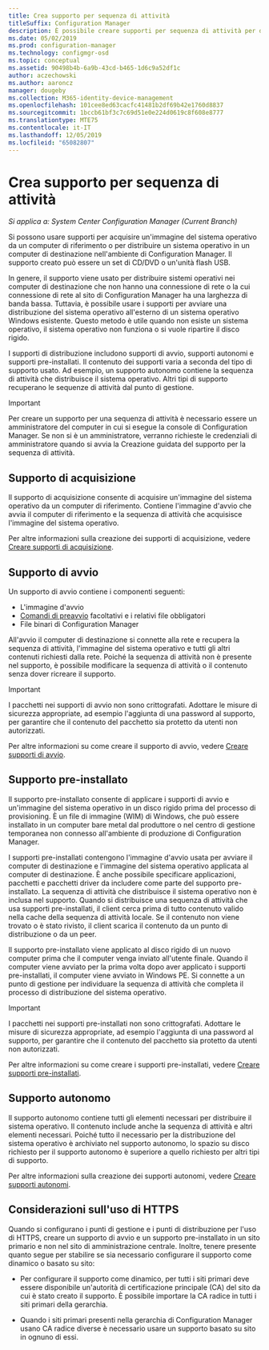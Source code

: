 ```yaml
---
title: Crea supporto per sequenza di attività
titleSuffix: Configuration Manager
description: È possibile creare supporti per sequenza di attività per distribuire un sistema operativo in un computer di destinazione nell'ambiente di Configuration Manager.
ms.date: 05/02/2019
ms.prod: configuration-manager
ms.technology: configmgr-osd
ms.topic: conceptual
ms.assetid: 90498b4b-6a9b-43cd-b465-1d6c9a52df1c
author: aczechowski
ms.author: aaroncz
manager: dougeby
ms.collection: M365-identity-device-management
ms.openlocfilehash: 101cee8ed63cacfc41481b2df69b42e1760d8837
ms.sourcegitcommit: 1bccb61bf3c7c69d51e0e224d0619c8f608e8777
ms.translationtype: MTE75
ms.contentlocale: it-IT
ms.lasthandoff: 12/05/2019
ms.locfileid: "65082807"
---
```

# <a name="create-task-sequence-media"></a>Crea supporto per sequenza di attività

*Si applica a: System Center Configuration Manager (Current Branch)*

Si possono usare supporti per acquisire un'immagine del sistema operativo da un computer di riferimento o per distribuire un sistema operativo in un computer di destinazione nell'ambiente di Configuration Manager. Il supporto creato può essere un set di CD/DVD o un'unità flash USB.  

In genere, il supporto viene usato per distribuire sistemi operativi nei computer di destinazione che non hanno una connessione di rete o la cui connessione di rete al sito di Configuration Manager ha una larghezza di banda bassa. Tuttavia, è possibile usare i supporti per avviare una distribuzione del sistema operativo all'esterno di un sistema operativo Windows esistente. Questo metodo è utile quando non esiste un sistema operativo, il sistema operativo non funziona o si vuole ripartire il disco rigido.  

I supporti di distribuzione includono supporti di avvio, supporti autonomi e supporti pre-installati. Il contenuto dei supporti varia a seconda del tipo di supporto usato. Ad esempio, un supporto autonomo contiene la sequenza di attività che distribuisce il sistema operativo. Altri tipi di supporto recuperano le sequenze di attività dal punto di gestione.  

> [!IMPORTANT]  
> Per creare un supporto per una sequenza di attività è necessario essere un amministratore del computer in cui si esegue la console di Configuration Manager. Se non si è un amministratore, verranno richieste le credenziali di amministratore quando si avvia la Creazione guidata del supporto per la sequenza di attività.  


## <a name="BKMK_PlanCaptureMedia"></a> Supporto di acquisizione

Il supporto di acquisizione consente di acquisire un'immagine del sistema operativo da un computer di riferimento. Contiene l'immagine d'avvio che avvia il computer di riferimento e la sequenza di attività che acquisisce l'immagine del sistema operativo.

Per altre informazioni sulla creazione dei supporti di acquisizione, vedere [Creare supporti di acquisizione](/sccm/osd/deploy-use/create-capture-media).  


## <a name="BKMK_PlanBootableMedia"></a> Supporto di avvio

Un supporto di avvio contiene i componenti seguenti:

- L'immagine d'avvio
- [Comandi di preavvio](/sccm/osd/understand/prestart-commands-for-task-sequence-media) facoltativi e i relativi file obbligatori
- File binari di Configuration Manager

All'avvio il computer di destinazione si connette alla rete e recupera la sequenza di attività, l'immagine del sistema operativo e tutti gli altri contenuti richiesti dalla rete. Poiché la sequenza di attività non è presente nel supporto, è possibile modificare la sequenza di attività o il contenuto senza dover ricreare il supporto.  

> [!IMPORTANT]  
> I pacchetti nei supporti di avvio non sono crittografati. Adottare le misure di sicurezza appropriate, ad esempio l'aggiunta di una password al supporto, per garantire che il contenuto del pacchetto sia protetto da utenti non autorizzati.  

Per altre informazioni su come creare il supporto di avvio, vedere [Creare supporti di avvio](/sccm/osd/deploy-use/create-bootable-media).  


## <a name="BKMK_PlanPrestagedMedia"></a> Supporto pre-installato

Il supporto pre-installato consente di applicare i supporti di avvio e un'immagine del sistema operativo in un disco rigido prima del processo di provisioning. È un file di immagine (WIM) di Windows, che può essere installato in un computer bare metal dal produttore o nel centro di gestione temporanea non connesso all'ambiente di produzione di Configuration Manager.  

I supporti pre-installati contengono l'immagine d'avvio usata per avviare il computer di destinazione e l'immagine del sistema operativo applicata al computer di destinazione. È anche possibile specificare applicazioni, pacchetti e pacchetti driver da includere come parte del supporto pre-installato. La sequenza di attività che distribuisce il sistema operativo non è inclusa nel supporto. Quando si distribuisce una sequenza di attività che usa supporti pre-installati, il client cerca prima di tutto contenuto valido nella cache della sequenza di attività locale. Se il contenuto non viene trovato o è stato rivisto, il client scarica il contenuto da un punto di distribuzione o da un peer.  

Il supporto pre-installato viene applicato al disco rigido di un nuovo computer prima che il computer venga inviato all'utente finale. Quando il computer viene avviato per la prima volta dopo aver applicato i supporti pre-installati, il computer viene avviato in Windows PE. Si connette a un punto di gestione per individuare la sequenza di attività che completa il processo di distribuzione del sistema operativo.  

> [!IMPORTANT]  
> I pacchetti nei supporti pre-installati non sono crittografati. Adottare le misure di sicurezza appropriate, ad esempio l'aggiunta di una password al supporto, per garantire che il contenuto del pacchetto sia protetto da utenti non autorizzati.  

Per altre informazioni su come creare i supporti pre-installati, vedere [Creare supporti pre-installati](/sccm/osd/deploy-use/create-prestaged-media).  


## <a name="BKMK_PlanStandaloneMedia"></a> Supporto autonomo

Il supporto autonomo contiene tutti gli elementi necessari per distribuire il sistema operativo. Il contenuto include anche la sequenza di attività e altri elementi necessari. Poiché tutto il necessario per la distribuzione del sistema operativo è archiviato nel supporto autonomo, lo spazio su disco richiesto per il supporto autonomo è superiore a quello richiesto per altri tipi di supporto.  

Per altre informazioni sulla creazione dei supporti autonomi, vedere [Creare supporti autonomi](/sccm/osd/deploy-use/create-stand-alone-media).  


## <a name="considerations-when-using-https"></a>Considerazioni sull'uso di HTTPS

Quando si configurano i punti di gestione e i punti di distribuzione per l'uso di HTTPS, creare un supporto di avvio e un supporto pre-installato in un sito primario e non nel sito di amministrazione centrale. Inoltre, tenere presente quanto segue per stabilire se sia necessario configurare il supporto come dinamico o basato su sito:  

- Per configurare il supporto come dinamico, per tutti i siti primari deve essere disponibile un'autorità di certificazione principale (CA) del sito da cui è stato creato il supporto. È possibile importare la CA radice in tutti i siti primari della gerarchia.  

- Quando i siti primari presenti nella gerarchia di Configuration Manager usano CA radice diverse è necessario usare un supporto basato su sito in ognuno di essi.  
